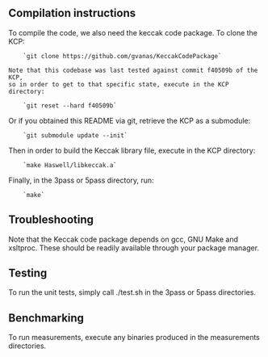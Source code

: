 ## Compilation instructions

To compile the code, we also need the keccak code package. To clone the KCP:

        `git clone https://github.com/gvanas/KeccakCodePackage`

    Note that this codebase was last tested against commit f40509b of the KCP,
    so in order to get to that specific state, execute in the KCP directory:

        `git reset --hard f40509b`

Or if you obtained this README via git, retrieve the KCP as a submodule:

        `git submodule update --init`

Then in order to build the Keccak library file, execute in the KCP directory:

        `make Haswell/libkeccak.a`

Finally, in the 3pass or 5pass directory, run:

        `make`

## Troubleshooting

Note that the Keccak code package depends on gcc, GNU Make and xsltproc.
These should be readily available through your package manager.

## Testing

To run the unit tests, simply call ./test.sh in the 3pass or 5pass directories.

## Benchmarking

To run measurements, execute any binaries produced in the measurements directories.
